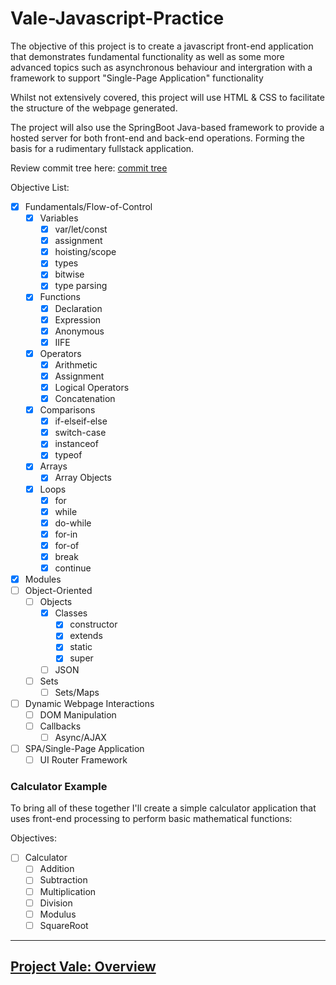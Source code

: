 # Vale-Javascript-Practice

The objective of this project is to create a javascript front-end application that demonstrates fundamental functionality
as well as some more advanced topics such as asynchronous behaviour and intergration with a framework to support "Single-Page Application" functionality

Whilst not extensively covered, this project will use HTML & CSS to facilitate the structure of the webpage generated.

The project will also use the SpringBoot Java-based framework to provide a hosted server for both front-end and back-end operations. Forming the basis for a rudimentary fullstack application.

Review commit tree here: [commit tree](https://github.com/MorickClive/Vale-Javascript-Practice/network)

Objective List:

- [X] Fundamentals/Flow-of-Control
	- [X] Variables
		- [X] var/let/const
		- [X] assignment
		- [X] hoisting/scope
		- [X] types
		- [X] bitwise
		- [X] type parsing
	- [X] Functions
		- [X] Declaration
		- [X] Expression
		- [X] Anonymous
		- [X] IIFE
	- [X] Operators
		- [X] Arithmetic
		- [X] Assignment
		- [X] Logical Operators
		- [X] Concatenation
	- [X] Comparisons
		- [X] if-elseif-else
		- [X] switch-case
		- [X] instanceof
		- [X] typeof
	- [X] Arrays
		- [X] Array Objects
	- [X] Loops 
		- [X] for
		- [X] while
		- [X] do-while
		- [X] for-in
		- [X] for-of
		- [X] break
		- [X] continue
- [X] Modules
- [ ] Object-Oriented
	- [ ] Objects
		- [X] Classes
			- [X] constructor
			- [X] extends
			- [X] static
			- [X] super
		- [ ] JSON
	- [ ] Sets
		- [ ] Sets/Maps 
- [ ] Dynamic Webpage Interactions
	- [ ] DOM Manipulation
	- [ ] Callbacks
		- [ ] Async/AJAX
- [ ] SPA/Single-Page Application 
	- [ ] UI Router Framework

### Calculator Example

To bring all of these together I'll create a simple calculator application that uses front-end processing to perform
basic mathematical functions:

Objectives:

- [ ] Calculator
	- [ ] Addition
	- [ ] Subtraction
	- [ ] Multiplication
	- [ ] Division
	- [ ] Modulus
	- [ ] SquareRoot

---

## [Project Vale: Overview](https://github.com/MorickClive/Project-Vale/blob/main/README.md#project-vale)